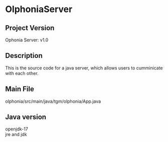 # OlphoniaServer
## Project Version
Ophonia Server: v1.0
## Description
This is the source code for a java server, which allows users to cumminicate with each other.
## Main File
olphonia/src/main/java/tgm/olphonia/App.java
## Java version
openjdk-17<br />
jre and jdk